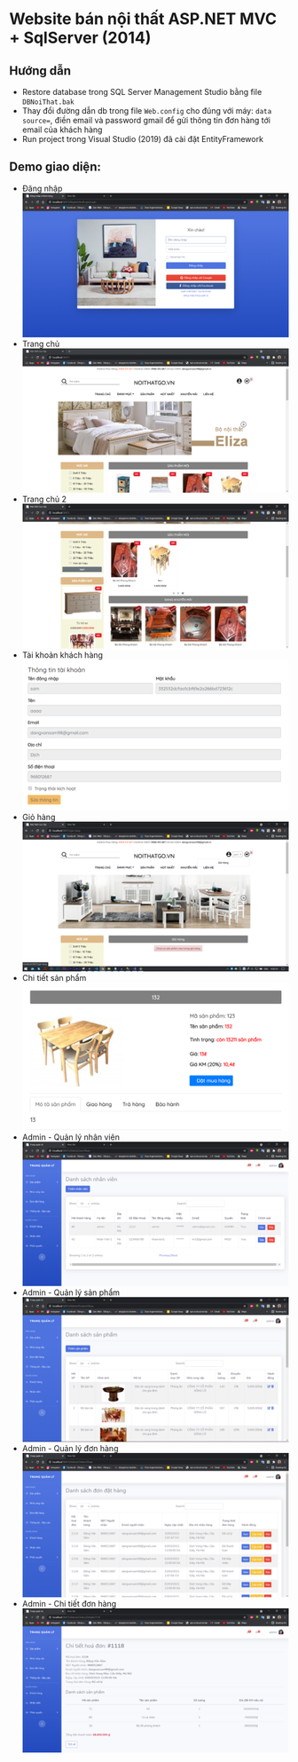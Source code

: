 # Website bán nội thất ASP.NET MVC + SqlServer (2014)
## Hướng dẫn
+ Restore database trong SQL Server Management Studio bằng file `DBNoiThat.bak`  
+ Thay đổi đường dẫn db trong file `Web.config` cho đúng với máy: `data source=`, điền email và password gmail để gửi thông tin đơn hàng tới email của khách hàng  
+ Run project trong Visual Studio (2019) đã cài đặt EntityFramework

## Demo giao diện:
+ Đăng nhập
![dangnhap](/Demo/dangnhap.PNG)
+ Trang chủ
![trangchu](/Demo/trangchu.PNG)
+ Trang chủ 2
![trangchu2](/Demo/trangchu2.PNG)
+ Tài khoản khách hàng
![myaccount](/Demo/myaccount.PNG)
+ Giỏ hàng
![giohang](/Demo/giohang.png)
+ Chi tiết sản phẩm
![chitietsanpham](/Demo/chitietsanpam.PNG)
+ Admin - Quản lý nhân viên
![admin-nhanvien](/Demo/admin-nhanvien.PNG)
+ Admin - Quản lý sản phẩm
![admin-sanpham](/Demo/admin-sanpham.PNG)
+ Admin - Quản lý đơn hàng
![admin-dondathang](/Demo/admin-dondathang.PNG)
+ Admin - Chi tiết đơn hàng
![admin-chitiethoadon](/Demo/admin-chitiethoadon.PNG)
